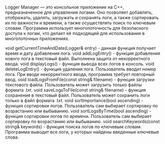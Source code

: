 Logger Manager — это консольное приложение на C++, предназначенное для управления логами. Оно позволяет добавлять, отображать, удалять, загружать и сохранять логи, 
а также сортировать их по важности и времени, а также осуществлять поиск по ключевым словам. 
Программа использует многопоточность для безопасного доступа к логам, что делает её подходящей для использования в многопоточных приложениях.

void getCurrentTimeAndDate(Logger& entry) - данная функция получает время и дату добавления лога.
void addLogEntry() - функция добавления нового лога в текстовый файл. Выполнена защита от некорректного ввода.
void displayLogs() - функция вывода всех логов в консоль.
void deleteLogEntry() - функция удаления лога. Пользователь вводит номер лога. При вводе некорректного ввода, программа требует повторный ввод.
void loadLogsFromFile(const string& filename) - функция загрузки текстового файла. Пользователь может загрузить только файлы формата .txt.
void saveLogsToFile(const string& filename) - функция сохранения в текстовый файл. Пользователь может сохранить логи только в файл формата .txt.
void sortImportance(bool ascending) - функция сортировки логов. Пользователь сам выбирает сортировку по возрастанию или выбыванию.
void sortLogsByTime(bool ascending) - функция сортировки логов по времени. Пользователь сам выбирает сортировку по возрастанию или выбыванию.
void searchKeywords(const string& keywords) - функция поиска логов по ключевым словам. Программа выводит все логи, у которых найдены введенные ключевые слова.
